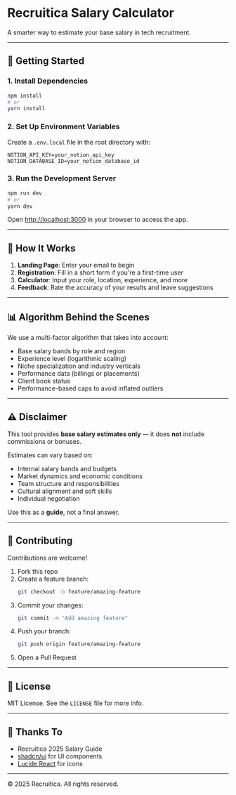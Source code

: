 # Recruitica Salary Calculator

A smarter way to estimate your base salary in tech recruitment.

---

## 🚀 Getting Started

### 1. Install Dependencies

```bash
npm install
# or
yarn install
```

### 2. Set Up Environment Variables

Create a `.env.local` file in the root directory with:

```plaintext
NOTION_API_KEY=your_notion_api_key
NOTION_DATABASE_ID=your_notion_database_id
```

### 3. Run the Development Server

```bash
npm run dev
# or
yarn dev
```

Open [http://localhost:3000](http://localhost:3000) in your browser to access the app.

---

## 📱 How It Works

1. **Landing Page**: Enter your email to begin
2. **Registration**: Fill in a short form if you're a first-time user
3. **Calculator**: Input your role, location, experience, and more
4. **Feedback**: Rate the accuracy of your results and leave suggestions

---

## 📊 Algorithm Behind the Scenes

We use a multi-factor algorithm that takes into account:

- Base salary bands by role and region
- Experience level (logarithmic scaling)
- Niche specialization and industry verticals
- Performance data (billings or placements)
- Client book status
- Performance-based caps to avoid inflated outliers

---

## ⚠️ Disclaimer

This tool provides **base salary estimates only** — it does **not** include commissions or bonuses.

Estimates can vary based on:

- Internal salary bands and budgets
- Market dynamics and economic conditions
- Team structure and responsibilities
- Cultural alignment and soft skills
- Individual negotiation

Use this as a **guide**, not a final answer.

---

## 🤝 Contributing

Contributions are welcome!

1. Fork this repo
2. Create a feature branch:
   ```bash
   git checkout -b feature/amazing-feature
   ```
3. Commit your changes:
   ```bash
   git commit -m "Add amazing feature"
   ```
4. Push your branch:
   ```bash
   git push origin feature/amazing-feature
   ```
5. Open a Pull Request

---

## 📄 License

MIT License. See the `LICENSE` file for more info.

---

## 🙏 Thanks To

- Recruitica 2025 Salary Guide
- [shadcn/ui](https://ui.shadcn.com/) for UI components
- [Lucide React](https://lucide.dev/) for icons

---

© 2025 Recruitica. All rights reserved.
